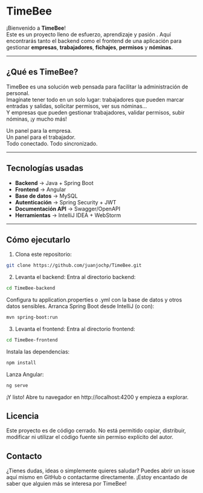 # TimeBee

¡Bienvenido a **TimeBee**!  
Este es un proyecto lleno de esfuerzo, aprendizaje y pasión . Aquí encontrarás tanto el backend como el frontend de una aplicación para gestionar **empresas**, **trabajadores**, **fichajes**, **permisos** y **nóminas**.

---

## ¿Qué es TimeBee?

TimeBee es una solución web pensada para facilitar la administración de personal.  
Imagínate tener todo en un solo lugar: trabajadores que pueden marcar entradas y salidas, solicitar permisos, ver sus nóminas…  
Y empresas que pueden gestionar trabajadores, validar permisos, subir nóminas, ¡y mucho más!

Un panel para la empresa.  
Un panel para el trabajador.  
Todo conectado. Todo sincronizado.

---

## Tecnologías usadas

- **Backend** → Java + Spring Boot  
- **Frontend** → Angular 
- **Base de datos** → MySQL  
- **Autenticación** → Spring Security + JWT  
- **Documentación API** → Swagger/OpenAPI  
- **Herramientas** → IntelliJ IDEA + WebStorm

---

## Cómo ejecutarlo

1. Clona este repositorio:
 ```bash   
 git clone https://github.com/juanjochp/TimeBee.git
 ```  
2. Levanta el backend:
   Entra al directorio backend:   
 ```bash
 cd TimeBee-backend
 ```
  Configura tu application.properties o .yml con la base de datos y otros datos sensibles.
  Arranca Spring Boot desde IntelliJ (o con):   
  ```bash
  mvn spring-boot:run
  ```
3. Levanta el frontend:
  Entra al directorio frontend:
  ```bash 
  cd TimeBee-frontend
  ```
  Instala las dependencias:
  ```bash
  npm install 
  ```
  Lanza Angular:
  ```bash
  ng serve
  ```
¡Y listo! Abre tu navegador en http://localhost:4200 y empieza a explorar.

## Licencia
Este proyecto es de código cerrado. No está permitido copiar, distribuir, modificar ni utilizar el código fuente sin permiso explícito del autor.

## Contacto
¿Tienes dudas, ideas o simplemente quieres saludar?
Puedes abrir un issue aquí mismo en GitHub o contactarme directamente.
¡Estoy encantado de saber que alguien más se interesa por TimeBee! 
